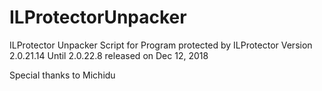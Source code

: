 # ILProtectorUnpacker
ILProtector Unpacker Script for Program protected by ILProtector Version 2.0.21.14 Until 2.0.22.8 released on Dec 12, 2018

Special thanks to Michidu
